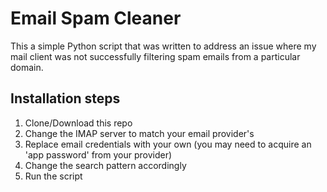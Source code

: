 # Email Spam Cleaner

This a simple Python script that was written to address an issue where my mail client was not successfully filtering spam emails from a particular domain.

## Installation steps

1. Clone/Download this repo
2. Change the IMAP server to match your email provider's
3. Replace email credentials with your own (you may need to acquire an 'app password' from your provider)
4. Change the search pattern accordingly
5. Run the script
